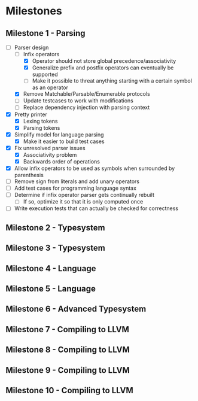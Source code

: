 
# Milestones

## Milestone 1 - Parsing

- [ ] Parser design
   - [ ] Infix operators
      - [x] Operator should not store global precedence/associativity
      - [x] Generalize prefix and postfix operators can eventually be supported
      - [ ] Make it possible to threat anything starting with a certain symbol as an operator
   - [x] Remove Matchable/Parsable/Enumerable protocols
   - [ ] Update testcases to work with modifications
   - [ ] Replace dependency injection with parsing context
- [x] Pretty printer
   - [x] Lexing tokens
   - [x] Parsing tokens
- [x] Simplify model for language parsing
   - [x] Make it easier to build test cases
- [x] Fix unresolved parser issues
   - [x] Associativity problem
   - [x] Backwards order of operations
- [x] Allow infix operators to be used as symbols when surrounded by parenthesis
- [ ] Remove sign from literals and add unary operators
- [ ] Add test cases for programming language syntax
- [ ] Determine if infix operator parser gets continually rebuilt
   - [ ] If so, optimize it so that it is only computed once
- [ ] Write execution tests that can actually be checked for correctness

## Milestone 2 - Typesystem

## Milestone 3 - Typesystem

## Milestone 4 - Language

## Milestone 5 - Language

## Milestone 6 - Advanced Typesystem

## Milestone 7 - Compiling to LLVM

## Milestone 8 - Compiling to LLVM

## Milestone 9 - Compiling to LLVM

## Milestone 10 - Compiling to LLVM

